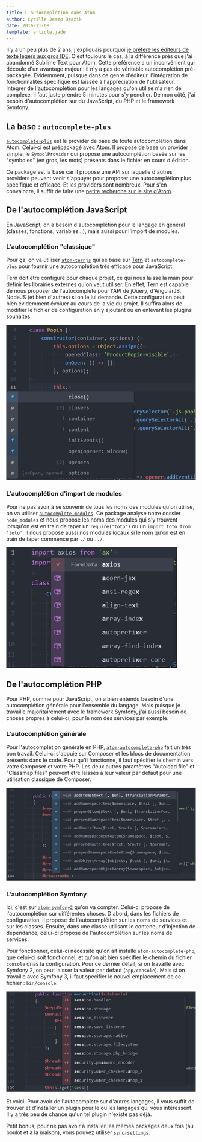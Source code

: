 ```yaml
---
title: L'autocomplétion dans Atom
author: Cyrille Jesmo Drazik
date: 2016-11-08
template: article.jade
---
```


Il y a un peu plus de 2 ans, j'expliquais pourquoi
[je préfère les éditeurs de texte légers aux gros IDE](/articles/sublime-text-ide-a-la-carte/).
C'est toujours le cas, à la différence près que j'ai abandonné Sublime Text pour
Atom. Cette préférence a un inconvénient qui découle d'un avantage majeur : il
n'y a pas de véritable autocomplétion pré-packagée. Evidemment, puisque dans ce
genre d'éditeur, l'intégration de fonctionnalités spécifique est laissée à
l'appréciation de l'utilisateur. Intégrer de l'autocomplétion pour les langages
qu'on utilise n'a rien de complexe, il faut juste prendre 5 minutes pour s'y
pencher. De mon côté, j'ai besoin d'autocomplétion sur du JavaScript, du PHP et
le framework Symfony.

## La base : `autocomplete-plus`

[`autocomplete-plus`](https://atom.io/packages/autocomplete-plus) est le
provider de base de toute autocomplétion dans Atom. Celui-ci est prépackagé
avec Atom. Il propose de base un provider simple, le `SymbolProvider` qui
propose une autocomplétion basée sur les "symboles" (en gros, les mots) présents
dans le fichier en cours d'édition.

Ce package est la base car il propose une API sur laquelle d'autres providers
peuvent venir s'appuyer pour proposer une autocomplétion plus spécifique et
efficace. Et les providers sont nombreux. Pour s'en convaincre, il suffit de
faire une [petite recherche sur le site d'Atom](https://atom.io/packages/search?utf8=%E2%9C%93&q=autocomplete).

## De l'autocomplétion JavaScript

En JavaScript, on a besoin d'autocomplétion pour le langage en général (classes,
fonctions, variables...), mais aussi pour l'import de modules.

### L'autocomplétion "classique"

Pour ça, on va utiliser [`atom-ternjs`](https://atom.io/packages/atom-ternjs)
qui se base sur [Tern](https://github.com/ternjs/tern) et `autocomplete-plus`
pour fournir une autocomplétion très efficace pour JavaScript.

Tern doit être configuré pour chaque projet, ce qui nous laisse la main pour
définir les librairies externes qu'on veut utiliser. En effet, Tern est capable
de nous proposer de l'autocomplete pour l'API de jQuery, d'AngularJS, NodeJS (et
bien d'autres) si on le lui demande. Cette configuration peut bien évidemment
évoluer au cours de la vie du projet. Il suffira alors de modifier le fichier
de configuration en y ajoutant ou en enlevant les plugins souhaités.

![Autocomplétion dans une classe JavaScript](images/atom-ternjs-example.jpg)

### L'autocomplétion d'import de modules

Pour ne pas avoir à se souvenir de tous les noms des modules qu'on utilise, on
va utiliser
[`autocomplete-modules`](https://atom.io/packages/autocomplete-modules). Ce
package analyse notre dossier `node_modules` et nous propose les noms des
modules qui s'y trouvent lorsqu'on est en train de taper un `require('toto')` ou
un `import toto from 'toto'`. Il nous propose aussi nos modules locaux si le nom
qu'on est en train de taper commence par `./` ou `../`.

![Autocomplétion d'import de modules](images/autocomplete-modules-example.jpg)

## De l'autocomplétion PHP

Pour PHP, comme pour JavaScript, on a bien entendu besoin d'une autocomplétion
générale pour l'ensemble du langage. Mais puisque je travaille majoritairement
avec le framework Symfony, j'ai aussi besoin de choses propres à celui-ci, pour
le nom des services par exemple.

### L'autocomplétion générale

Pour l'autocomplétion générale en PHP, [`atom-autocomplete-php`](https://atom.io/packages/atom-autocomplete-php)
fait un très bon travail. Celui-ci s'appuie sur Composer et les blocs de
documentation présents dans le code. Pour qu'il fonctionne, il faut spécifier le
chemin vers votre Composer et votre PHP. Les deux autres paramètres
"Autoload file" et "Classmap files" peuvent être laissés à leur valeur par
défaut pour une utilisation classique de Composer.

![Autocomplétion PHP](images/atom-autocomplete-php-example.jpg)

### L'autocomplétion Symfony

Ici, c'est sur [`atom-symfony2`](https://atom.io/packages/atom-symfony2) qu'on
va compter. Celui-ci propose de l'autocomplétion sur différentes choses.
D'abord, dans les fichiers de configuration, il propose de l'autocomplétion sur
les noms de services et sur les classes. Ensuite, dans une classe utilisant le
conteneur d'injection de dépendance, celui-ci propose de l'autocomplétion sur
les noms de services.

Pour fonctionner, celui-ci nécessite qu'on ait installé `atom-autocomplete-php`,
que celui-ci soit fonctionnel, et qu'on ait bien spécifier le chemin du fichier
`console` dnas la configuration. Pour ce dernier détail, si on travaille avec
Symfony 2, on peut laisser la valeur par défaut (`app/console`). Mais si on
travaille avec Symfony 3, il faut spécifier le nouvel emplacement de ce
fichier : `bin/console`.

![Autocomplétion de services dans un contrôleur Symfony](images/atom-symfony2-example.jpg)

Et voici. Pour avoir de
l'autocomplete sur d'autres langages, il vous suffit de trouver et d'installer
un plugin pour le ou les langages qui vous intéressent. Il y a très peu de
chance qu'un tel plugin n'existe pas déjà.

Petit bonus, pour ne pas avoir à installer les mêmes packages deux
fois (au boulot et à la maison), vous pouvez utiliser
[`sync-settings`](https://atom.io/packages/sync-settings).
